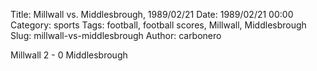 Title: Millwall vs. Middlesbrough, 1989/02/21
Date: 1989/02/21 00:00
Category: sports
Tags: football, football scores, Millwall, Middlesbrough
Slug: millwall-vs-middlesbrough
Author: carbonero


Millwall 2 - 0 Middlesbrough
